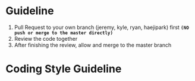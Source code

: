 # Guideline

1. Pull Request to your own branch (jeremy, kyle, ryan, haejipark) first **``(NO push or merge to the master directly)``**
2. Review the code together
3. After finishing the review, allow and merge to the master branch

# Coding Style Guideline
